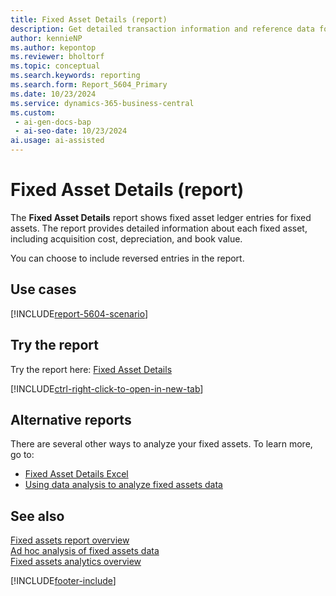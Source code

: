 ```yaml
---
title: Fixed Asset Details (report)
description: Get detailed transaction information and reference data for your asset management.
author: kennieNP
ms.author: kepontop
ms.reviewer: bholtorf
ms.topic: conceptual
ms.search.keywords: reporting
ms.search.form: Report_5604_Primary
ms.date: 10/23/2024
ms.service: dynamics-365-business-central
ms.custom:
 - ai-gen-docs-bap
 - ai-seo-date: 10/23/2024
ai.usage: ai-assisted
---
```


# Fixed Asset Details (report)

The **Fixed Asset Details** report shows fixed asset ledger entries for fixed assets. The report provides detailed information about each fixed asset, including acquisition cost, depreciation, and book value.

You can choose to include reversed entries in the report.

## Use cases

[!INCLUDE[report-5604-scenario](../includes/report-5604-scenario-include.md)]

## Try the report

Try the report here: [Fixed Asset Details](https://businesscentral.dynamics.com?report=5604)

[!INCLUDE[ctrl-right-click-to-open-in-new-tab](../includes/ctrl-right-click-to-open-in-new-tab.md)]

## Alternative reports

There are several other ways to analyze your fixed assets. To learn more, go to:

- [Fixed Asset Details Excel](report-4411.md) 
- [Using data analysis to analyze fixed assets data](../ad-hoc-analysis-fa.md)  

## See also

[Fixed assets report overview](../fa-reports.md)    
[Ad hoc analysis of fixed assets data](../ad-hoc-analysis-fa.md)  
[Fixed assets analytics overview](../fa-analytics-overview.md)  

[!INCLUDE[footer-include](../includes/footer-banner.md)]